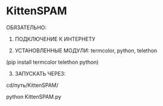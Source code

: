 # KittenSPAM

ОБЯЗАТЕЛЬНО:

1. ПОДКЛЮЧЕНИЕ К ИНТЕРНЕТУ 

2. УСТАНОВЛЕННЫЕ МОДУЛИ: termcolor, python, telethon

(pip install termcolor telethon python)

3. ЗАПУСКАТЬ ЧЕРЕЗ:

cd/путь/KittenSPAM/

python KittenSPAM.py
